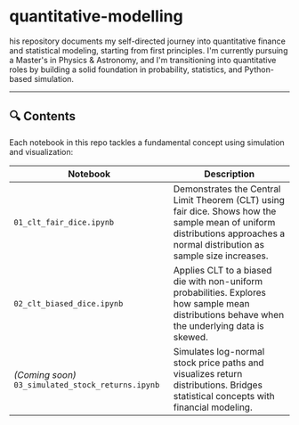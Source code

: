 # quantitative-modelling

his repository documents my self-directed journey into quantitative finance and statistical modeling, starting from first principles. I'm currently pursuing a Master's in Physics & Astronomy, and I'm transitioning into quantitative roles by building a solid foundation in probability, statistics, and Python-based simulation.

---

## 🔍 Contents

Each notebook in this repo tackles a fundamental concept using simulation and visualization:

| Notebook | Description |
|----------|-------------|
| `01_clt_fair_dice.ipynb` | Demonstrates the Central Limit Theorem (CLT) using fair dice. Shows how the sample mean of uniform distributions approaches a normal distribution as sample size increases. |
| `02_clt_biased_dice.ipynb` | Applies CLT to a biased die with non-uniform probabilities. Explores how sample mean distributions behave when the underlying data is skewed. |
| *(Coming soon)* `03_simulated_stock_returns.ipynb` | Simulates log-normal stock price paths and visualizes return distributions. Bridges statistical concepts with financial modeling. |
